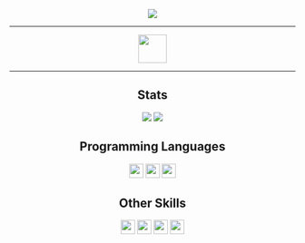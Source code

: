 <p align='center'><img src="https://graph.org/file/655f0ca9affd2ef80a1b2.gif"></p>

<hr>
<p align="center"><a href="https://furkan-izgi.github.io"><img src="https://img.shields.io/badge/Other_Links-green?style=for-the-badge&logo=link" height=50></a></p>
<hr>
<h2 align='center'>Stats</h2>
<p align="center">
<a href="https://github.com/furkan-izgi">
<img src="https://komarev.com/ghpvc/?username=furkan-izgi&style=flat-square&color=7d8cbe&label=Profile+Views"></a>
<a href="https://github.com/furkan-izgi?tab=repositories">
<a href="https://github.com/furkan-izgi?tab=followers"><img src="https://img.shields.io/github/followers/furkan-izgi?style=social"></a> <br>
</p>
<h2 align='center'>Programming Languages</h2>
<p align="center"> 
<a><img src="https://img.shields.io/badge/c-%2300599C.svg?style=for-the-badge&logo=c&logoColor=white" height=25></a> 
<a><img src="https://img.shields.io/badge/c++-%2300599C.svg?style=for-the-badge&logo=c%2B%2B&logoColor=white" height=25></a>
<a><img src="https://img.shields.io/badge/python-3670A0?style=for-the-badge&logo=python&logoColor=white&color=blue" height=25></a>
<br></p>
<h2 align='center'>Other Skills</h2>
<p align="center">
<a><img src="https://img.shields.io/badge/-LTSpiceIV-red?style=for-the-badge&logo=ltspice" height=25></a>
<a><img src="https://img.shields.io/badge/STM32-blue?style=for-the-badge&logo=stmicroelectronics&logoColor=white" height=25></a>
<a><img src="https://img.shields.io/badge/Visual_Studio-5C2D91?style=for-the-badge&logo=visualstudio&logoColor=white" height=25></a>  
<a><img src="https://img.shields.io/badge/-NI_LabVIEW-orange?style=for-the-badge&logo=labview&logoColor=white" height=25></a></p>
